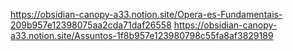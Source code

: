 https://obsidian-canopy-a33.notion.site/Opera-es-Fundamentais-209b957e12398075aa2cda71daf26558
https://obsidian-canopy-a33.notion.site/Assuntos-1f8b957e123980798c55fa8af3829189
